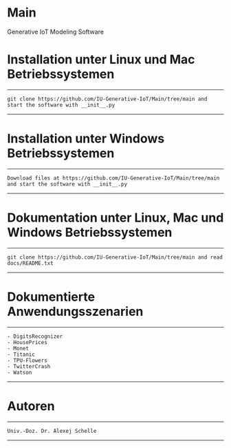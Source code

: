 # Main
Generative IoT Modeling Software

# Installation unter Linux und Mac Betriebssystemen
*********************************************************************************************************************
    git clone https://github.com/IU-Generative-IoT/Main/tree/main and start the software with __init__.py
*********************************************************************************************************************

# Installation unter Windows Betriebssystemen
*********************************************************************************************************************
    Download files at https://github.com/IU-Generative-IoT/Main/tree/main and start the software with __init__.py
*********************************************************************************************************************

# Dokumentation unter Linux, Mac und Windows Betriebssystemen
*********************************************************************************************************************
    git clone https://github.com/IU-Generative-IoT/Main/tree/main and read docs/README.txt
*********************************************************************************************************************

# Dokumentierte Anwendungsszenarien
*********************************************************************************************************************

    - DigitsRecognizer
    - HousePrices
    - Monet
    - Titanic
    - TPU-Flowers
    - TwitterCrash
    - Watson
    
*********************************************************************************************************************

# Autoren

*********************************************************************************************************************

    Univ.-Doz. Dr. Alexej Schelle

*********************************************************************************************************************



